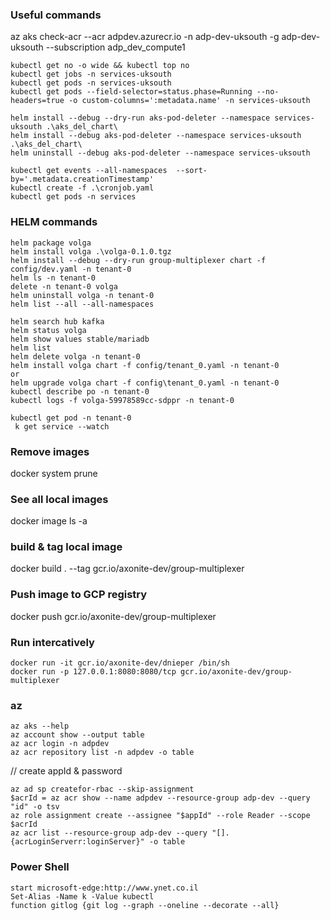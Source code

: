 ### Useful commands
az aks check-acr --acr adpdev.azurecr.io -n adp-dev-uksouth -g adp-dev-uksouth --subscription adp_dev_compute1
~~~
kubectl get no -o wide && kubectl top no
kubectl get jobs -n services-uksouth
kubectl get pods -n services-uksouth
kubectl get pods --field-selector=status.phase=Running --no-headers=true -o custom-columns=':metadata.name' -n services-uksouth

helm install --debug --dry-run aks-pod-deleter --namespace services-uksouth .\aks_del_chart\
helm install --debug aks-pod-deleter --namespace services-uksouth .\aks_del_chart\
helm uninstall --debug aks-pod-deleter --namespace services-uksouth

kubectl get events --all-namespaces  --sort-by='.metadata.creationTimestamp'
kubectl create -f .\cronjob.yaml
kubectl get pods -n services
~~~
### HELM commands
~~~
helm package volga
helm install volga .\volga-0.1.0.tgz
helm install --debug --dry-run group-multiplexer chart -f config/dev.yaml -n tenant-0
helm ls -n tenant-0
delete -n tenant-0 volga
helm uninstall volga -n tenant-0
helm list --all --all-namespaces

helm search hub kafka
helm status volga
helm show values stable/mariadb
helm list
helm delete volga -n tenant-0
helm install volga chart -f config/tenant_0.yaml -n tenant-0
or
helm upgrade volga chart -f config\tenant_0.yaml -n tenant-0
kubectl describe po -n tenant-0
kubectl logs -f volga-59978589cc-sdppr -n tenant-0

kubectl get pod -n tenant-0
 k get service --watch
~~~

### Remove images

docker system prune

### See all local images

docker image ls -a

### build & tag local image

docker build . --tag gcr.io/axonite-dev/group-multiplexer

### Push image to GCP registry

docker push gcr.io/axonite-dev/group-multiplexer

### Run intercatively
~~~
docker run -it gcr.io/axonite-dev/dnieper /bin/sh
docker run -p 127.0.0.1:8080:8080/tcp gcr.io/axonite-dev/group-multiplexer
~~~
### az 
~~~
az aks --help
az account show --output table
az acr login -n adpdev
az acr repository list -n adpdev -o table
~~~
// create appId & password 
~~~
az ad sp createfor-rbac --skip-assignment
$acrId = az acr show --name adpdev --resource-group adp-dev --query "id" -o tsv
az role assignment create --assignee "$appId" --role Reader --scope $acrId
az acr list --resource-group adp-dev --query "[].{acrLoginServerr:loginServer}" -o table
~~~
### Power Shell 
~~~
start microsoft-edge:http://www.ynet.co.il
Set-Alias -Name k -Value kubectl
function gitlog {git log --graph --oneline --decorate --all}
~~~
